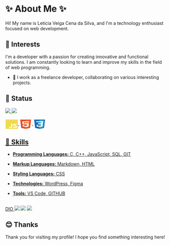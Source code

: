 
# ✨ **About Me** ✨

Hi! My name is Leticia Veiga Cena da Silva, and I'm a technology enthusiast focused on web development.

## 📒 Interests

I'm a developer with a passion for creating innovative and functional solutions. I am constantly looking to learn and improve my skills in the field of web programming.

- 💼 I work as a freelance developer, collaborating on various interesting projects.

## 📒 Status

   <div>
  <a href="https://github.com/leticiaveigacs">
  <img height="180em" src="https://github-readme-stats.vercel.app/api?username=leticiaveigacs&show_icons=true&theme=dracula&include_all_commits=true&count_private=true"/>
  <img height="180em" src="https://github-readme-stats.vercel.app/api/top-langs/?username=leticiaveigacs&layout=compact&langs_count=16&theme=dracula"/>
</div>
<div style="display: inline_block"><br>
  <img align="center" alt="Le-Js" height="30" width="40" src="https://raw.githubusercontent.com/devicons/devicon/master/icons/javascript/javascript-plain.svg">

  <img align="center" alt="Le-HTML" height="30" width="40" src="https://raw.githubusercontent.com/devicons/devicon/master/icons/html5/html5-original.svg">
  <img align="center" alt="Le-CSS" height="30" width="40" src="https://raw.githubusercontent.com/devicons/devicon/master/icons/css3/css3-original.svg">

</div>

## 🤖 Skills

- **Programming Languages:** C, C++, JavaScript, SQL, GIT
- **Markup Languages:** Markdown, HTML
- **Styling Languages:** CSS
- **Technologies:** WordPress, Figma
- **Tools:** VS Code, GITHUB
  


  ##
 
<div> 
  <a href="(https://www.dio.me/users/leticiaveigacs)" target="_blank"> DIO </a>
 <a href="https://discord.gg/leticiaveigacs" target="_blank"><img src="https://img.shields.io/badge/Discord-7289DA?style=for-the-badge&logo=discord&logoColor=white" target="_blank"></a> 
  <a href = "mailto:leticiaveigacs@gmail.com"><img src="https://img.shields.io/badge/-Gmail-%23333?style=for-the-badge&logo=gmail&logoColor=white" target="_blank"></a>
  <a href="https://www.linkedin.com/in/let%C3%ADcia-veiga-cena-da-silva/" target="_blank"><img src="https://img.shields.io/badge/-LinkedIn-%230077B5?style=for-the-badge&logo=linkedin&logoColor=white" target="_blank"></a> 
  
<!--- ![Snake animation](https://github.com/leticiaveigacs/leticiaveigacs/blob/output/github-contribution-grid-snake.svg) --->
  
</div>

## 😊 Thanks

Thank you for visiting my profile! I hope you find something interesting here! 



<!---
leticiaveigacs/leticiaveigacs is a ✨ special ✨ repository because its `README.md` (this file) appears on your GitHub profile.
You can click the Preview link to take a look at your changes.
--->
